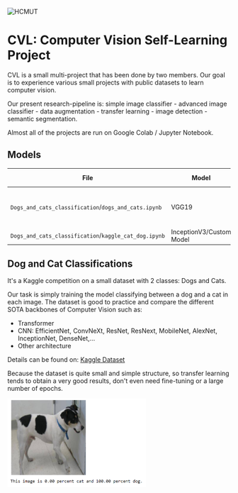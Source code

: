 <br/>
<img height="200" alt="HCMUT" src="https://upload.wikimedia.org/wikipedia/commons/d/de/HCMUT_official_logo.png" />
<br/>

# CVL: Computer Vision Self-Learning Project

CVL is a small multi-project that has been done by two members.
Our goal is to experience various small projects with public datasets to learn computer vision.

Our present research-pipeline is: simple image classifier - advanced image classifier - data augmentation - transfer learning - image detection - semantic segmentation.

Almost all of the projects are run on Google Colab / Jupyter Notebook.

## Models

  File | Model | Parameters | Training data | Training time | Evaluation
---|---|---|---|---|---
`Dogs_and_cats_classification`/`dogs_and_cats.ipynb` | VGG19 | 20M | [Kaggle Dataset](https://www.kaggle.com/competitions/dog-vs-cat-classification) | 30 minutes on GPU Tesla K80 |  98.6 % F1 
`Dogs_and_cats_classification`/`kaggle_cat_dog.ipynb` | InceptionV3/Custom Model | 20M | [Kaggle Dataset](https://www.kaggle.com/competitions/dog-vs-cat-classification) | CPU |  96.54/81.04 % F1 

## Dog and Cat Classifications
It's a Kaggle competition on a small dataset with 2 classes: Dogs and Cats.

Our task is simply training the model classifying between a dog and a cat in each image. 
The dataset is good to practice and compare the different SOTA backbones of Computer Vision such as:
- Transformer
- CNN: EfficientNet, ConvNeXt, ResNet, ResNext, MobileNet, AlexNet, InceptionNet, DenseNet,…
- Other architecture

Details can be found on: [Kaggle Dataset](https://www.kaggle.com/competitions/dog-vs-cat-classification)

Because the dataset is quite small and simple structure, so transfer learning tends to obtain a very good results, don't even need fine-tuning or a large number of epochs.

<img height="200" alt="HCMUT" src="https://github.com/electrodrago/computer-visit/blob/main/result/dogncat.png" />

